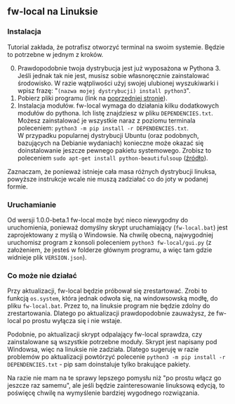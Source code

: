 ## fw-local na Linuksie

### Instalacja

Tutorial zakłada, że potrafisz otworzyć terminal na swoim systemie.
Będzie to potrzebne w jednym z kroków.

0. Prawdopodobnie twoja dystrybucja jest już wyposażona w Pythona 3.
Jeśli jednak tak nie jest, musisz sobie własnoręcznie zainstalować środowisko.
W razie wątpliwości użyj swojej ulubionej wyszukiwarki i wpisz frazę: "`(nazwa mojej dystrybucji) install python3`".
1. Pobierz pliki programu (link na [poprzedniej stronie](README.md)).
2. Instalacja modułów. fw-local wymaga do działania kilku dodatkowych modułów do pythona.
Ich listę znajdziesz w pliku `DEPENDENCIES.txt`.
Możesz zainstalować je wszystkie naraz z poziomu terminala poleceniem: `python3 -m pip install -r DEPENDENCIES.txt`.  
W przypadku popularnej dystrybucji Ubuntu (oraz podobnych, bazujących na Debianie wydaniach) konieczne może okazać się doinstalowanie jeszcze pewnego pakietu systemowego.
Zrobisz to poleceniem `sudo apt-get install python-beautifulsoup` ([źródło](https://stackoverflow.com/a/26281671/6919631)).

Zaznaczam, że ponieważ istnieje cała masa różnych dystrybucji linuksa, powyższe instrukcje wcale nie muszą zadziałać co do joty w podanej formie.

### Uruchamianie

Od wersji 1.0.0-beta.1 fw-local może być nieco niewygodny do uruchomienia,
ponieważ domyślny skrypt uruchamiający (`fw-local.bat`) jest zaprojektowany z myślą o Windowsie.
Na chwilę obecną, najwygodniej uruchomisz program z konsoli poleceniem `python3 fw-local/gui.py`
(z założeniem, że jesteś w folderze głównym programu, a więc tam gdzie widnieje plik `VERSION.json`).

### Co może nie działać

Przy aktualizacji, fw-local będzie próbował się zrestartować.
Zrobi to funkcją `os.system`, która jednak odwoła się, na windowsowską modłę,
do pliku `fw-local.bat`.
Przez to, na linuksie program nie będzie zdolny do zrestartowania.
Dlatego po aktualizacji prawdopodobnie zauważysz,
że fw-local po prostu wyłącza się i nie wstaje.

Podobnie, po aktualizacji skrypt odpalający fw-local sprawdza,
czy zainstalowane są wszystkie potrzebne moduły.
Skrypt jest napisany pod Windowsa, więc na linuksie nie zadziała.
Dlatego sugeruję w razie problemów po aktualizacji powtórzyć polecenie
`python3 -m pip install -r DEPENDENCIES.txt` -
pip sam doinstaluje tylko brakujące pakiety.

Na razie nie mam na te sprawy lepszego pomysłu niż "po prostu włącz go jeszcze raz
samemu", ale jeśli będzie zainteresowanie linuksową edycją, to poświęcę chwilę na
wymyślenie bardziej wygodnego rozwiązania.

